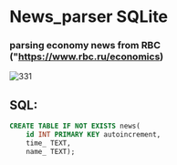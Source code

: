 # News_parser SQLite
### parsing economy news from RBC ("https://www.rbc.ru/economics)


![331](https://user-images.githubusercontent.com/54048747/224293143-24b3d2b4-8124-43a1-98b9-de3e2a62d9ac.JPG)


## SQL:
```SQL
CREATE TABLE IF NOT EXISTS news(
    id INT PRIMARY KEY autoincrement,
    time_ TEXT,
    name_ TEXT);
```
